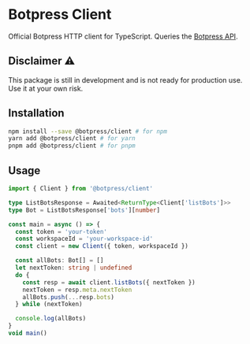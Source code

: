 # Botpress Client

Official Botpress HTTP client for TypeScript. Queries the [Botpress API](https://botpress.com/docs/api/).

## Disclaimer ⚠️

This package is still in development and is not ready for production use. Use it at your own risk.

## Installation

```bash
npm install --save @botpress/client # for npm
yarn add @botpress/client # for yarn
pnpm add @botpress/client # for pnpm
```

## Usage

```ts
import { Client } from '@botpress/client'

type ListBotsResponse = Awaited<ReturnType<Client['listBots']>>
type Bot = ListBotsResponse['bots'][number]

const main = async () => {
  const token = 'your-token'
  const workspaceId = 'your-workspace-id'
  const client = new Client({ token, workspaceId })

  const allBots: Bot[] = []
  let nextToken: string | undefined
  do {
    const resp = await client.listBots({ nextToken })
    nextToken = resp.meta.nextToken
    allBots.push(...resp.bots)
  } while (nextToken)

  console.log(allBots)
}
void main()
```
